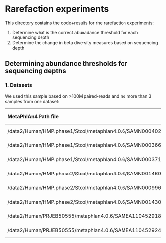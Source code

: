 # Rarefaction experiments

This directory contains the code+results for rhe rarefaction experiments:
1. Determine what is the correct abunadance threshold for each sequencing depth
2. Determine the change in beta diversity measures based on sequencing depth

## Determining abundance thresholds for sequencing depths
### 1. Datasets

We used this sample based on >100M paired-reads and no more than 3 samples from one dataset:

| MetaPhlAn4 Path file                                          | Read Stats                                                | FASTQ File                                                                                                         | n samples | Sample size | ... |
|:--------------------------------------------------------------|:----------------------------------------------------------|:-------------------------------------------------------------------------------------------------------------------| :--- | :--- | :--- |
| /data2/Human/HMP.phase1/Stool/metaphlan4.0.6/SAMN00040286.txt | /data2/Human/HMP.phase1/Stool/raw.d/Stool.read-stats.txt  | /data2/Human/HMP.phase1/Stool/raw.d/SAMN00040286/SRS019068.denovo_duplicates_marked.trimmed.1.fastq.gz             | 1 | 149762007 | 14965582301 |
| /data2/Human/HMP.phase1/Stool/metaphlan4.0.6/SAMN00036649.txt | /data2/Human/HMP.phase1/Stool/raw.d/Stool.read-stats.txt  | /data2/Human/HMP.phase1/Stool/raw.d/SAMN00036649/SRS015431.denovo_duplicates_marked.trimmed.1.fastq.gz             | 1 | 149162797 | 14901563545 |
| /data2/Human/HMP.phase1/Stool/metaphlan4.0.6/SAMN00037108.txt | /data2/Human/HMP.phase1/Stool/raw.d/Stool.read-stats.txt  | /data2/Human/HMP.phase1/Stool/raw.d/SAMN00037108/SRS015890.denovo_duplicates_marked.trimmed.1.fastq.gz             | 1 | 146067069 | 14596867636 |
| /data2/Human/HMP.phase2/Stool/metaphlan4.0.6/SAMN00146983.txt | /data2/Human/HMP.phase2/Stool/raw.d/Stool.read-stats.txt  | /data2/Human/HMP.phase2/Stool/raw.d/SAMN00146983/SRS147766.denovo_duplicates_marked.trimmed.1.fastq.gz             | 1 | 131485676 | 13148567600 |
| /data2/Human/HMP.phase2/Stool/metaphlan4.0.6/SAMN00099612.txt | /data2/Human/HMP.phase2/Stool/raw.d/Stool.read-stats.txt  | /data2/Human/HMP.phase2/Stool/raw.d/SAMN00099612/SRS103987.denovo_duplicates_marked.trimmed.1.fastq.gz             | 1 | 116716792 | 11671679200 |
| /data2/Human/HMP.phase2/Stool/metaphlan4.0.6/SAMN00143093.txt | /data2/Human/HMP.phase2/Stool/raw.d/Stool.read-stats.txt  | /data2/Human/HMP.phase2/Stool/raw.d/SAMN00143093/SRS143876.denovo_duplicates_marked.trimmed.1.fastq.gz             | 1 | 112287524 | 11228752400 |
| /data2/Human/PRJEB50555/metaphlan4.0.6/SAMEA110452918.txt     | /data2/Human/PRJEB50555/raw.d/PRJEB50555.read-stats.txt   | /data2/Human/PRJEB50555/raw.d/SAMEA110452918/9835_R1.fastq.gz                                                      | 1 | 258362901 | 38720819401 |
| /data2/Human/PRJEB50555/metaphlan4.0.6/SAMEA110452924.txt     | /data2/Human/PRJEB50555/raw.d/PRJEB50555.read-stats.txt   | /data2/Human/PRJEB50555/raw.d/SAMEA110452924/9883_R1.fastq.gz                                                      | 1 | 189178947 | 28442121817 |

